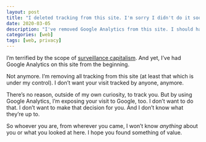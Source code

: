 ```yaml
---
layout: post
title: "I deleted tracking from this site. I'm sorry I didn't do it sooner."
date: 2020-03-05
description: "I've removed Google Analytics from this site. I should have done it sooner. I'm not interested in exposing your information in order to sate my own curiosity."
categories: [web]
tags: [web, privacy]
---
```


I’m terrified by the scope of [surveillance capitalism](https://www.theguardian.com/technology/2019/jan/20/shoshana-zuboff-age-of-surveillance-capitalism-google-facebook). And yet, I’ve had Google Analytics on this site from the beginning.

Not anymore. I’m removing all tracking from this site (at least that which is under my control). I don’t want your visit tracked by anyone, anymore.

There’s no reason, outside of my own curiosity, to track you. But by using Google Analytics, I’m exposing your visit to Google, too. I don’t want to do that. I don’t want to make that decision for you. And I don’t know what they’re up to.

So whoever you are, from wherever you came, I won’t know _anything_ about you or what you looked at here. I hope you found something of value.